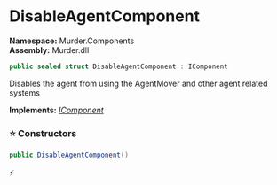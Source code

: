 # DisableAgentComponent

**Namespace:** Murder.Components \
**Assembly:** Murder.dll

```csharp
public sealed struct DisableAgentComponent : IComponent
```

Disables the agent from using the AgentMover and other agent related systems

**Implements:** _[IComponent](../..//Bang/Components/IComponent.html)_

### ⭐ Constructors
```csharp
public DisableAgentComponent()
```



⚡